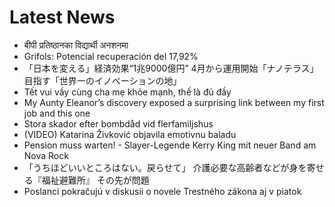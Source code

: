# Latest News
-  बीपी प्रतिष्ठानका विद्यार्थी अनशनमा
-  Grifols: Potencial recuperación del 17,92%
-  「日本を変える」経済効果“1兆9000億円” 4月から運用開始「ナノテラス」 目指す「世界一のイノベーションの地」
-  Tết vui vầy cùng cha mẹ khỏe mạnh, thế là đủ đầy
-  My Aunty Eleanor’s discovery exposed a surprising link between my first job and this one
-  Stora skador efter bombdåd vid flerfamiljshus
-  (VIDEO) Katarina Živković objavila emotivnu baladu
-  Pension muss warten! - Slayer-Legende Kerry King mit neuer Band am Nova Rock
-  「うちほどいいところはない。戻らせて」 介護必要な高齢者などが身を寄せる『福祉避難所』 その先が問題
-  Poslanci pokračujú v diskusii o novele Trestného zákona aj v piatok

